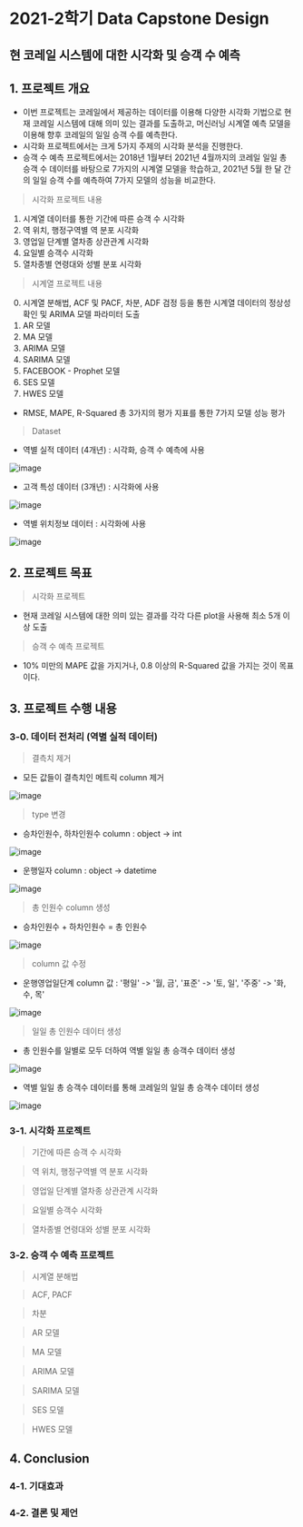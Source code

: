 # 2021-2학기 Data Capstone Design

## 현 코레일 시스템에 대한 시각화 및 승객 수 예측


## 1. 프로젝트 개요

- 이번 프로젝트는 코레일에서 제공하는 데이터를 이용해 다양한 시각화 기법으로 현재 코레일 시스템에 대해 의미 있는 결과를 도출하고, 머신러닝 시계열 예측 모델을 이용해 향후 코레일의 일일 승객 수를 예측한다.
- 시각화 프로젝트에서는 크게 5가지 주제의 시각화 분석을 진행한다.
- 승객 수 예측 프로젝트에서는 2018년 1월부터 2021년 4월까지의 코레일 일일 총 승객 수 데이터를 바탕으로 7가지의 시계열 모델을 학습하고, 2021년 5월 한 달 간의 일일 승객 수를 예측하여 7가지 모델의 성능을 비교한다.

> 시각화 프로젝트 내용
1) 시계열 데이터를 통한 기간에 따른 승객 수 시각화
2) 역 위치, 행정구역별 역 분포 시각화
3) 영업일 단계별 열차종 상관관계 시각화
4) 요일별 승객수 시각화
5) 열차종별 연령대와 성별 분포 시각화

> 시계열 프로젝트 내용
0) 시계열 분해법, ACF 및 PACF, 차분, ADF 검정 등을 통한 시계열 데이터의 정상성 확인 및 ARIMA 모델 파라미터 도출
1) AR 모델
2) MA 모델
3) ARIMA 모델
4) SARIMA 모델
5) FACEBOOK - Prophet 모델
6) SES 모델
7) HWES 모델
- RMSE, MAPE, R-Squared 총 3가지의 평가 지표를 통한 7가지 모델 성능 평가
 
> Dataset
- 역별 실적 데이터 (4개년) : 시각화, 승객 수 예측에 사용

![image](https://user-images.githubusercontent.com/63490319/147558421-9f8fa8f9-264c-46f9-b9e5-c51b098132a7.png)

- 고객 특성 데이터 (3개년) : 시각화에 사용

![image](https://user-images.githubusercontent.com/63490319/147558527-10966eed-24b9-4743-9a5b-4266f1250069.png)

- 역별 위치정보 데이터 : 시각화에 사용

![image](https://user-images.githubusercontent.com/63490319/147558732-1b00eea2-0df0-4242-b72c-8ce49f646adc.png)


## 2. 프로젝트 목표
> 시각화 프로젝트
- 현재 코레일 시스템에 대한 의미 있는 결과를 각각 다른 plot을 사용해 최소 5개 이상 도출
> 승객 수 예측 프로젝트
- 10% 미만의 MAPE 값을 가지거나, 0.8 이상의 R-Squared 값을 가지는 것이 목표이다.


## 3. 프로젝트 수행 내용

### 3-0. 데이터 전처리 (역별 실적 데이터)

> 결측치 제거
- 모든 값들이 결측치인 메트릭 column 제거


![image](https://user-images.githubusercontent.com/63490319/147572961-afd19619-4995-47c5-8f01-63afb80411bd.png)

> type 변경
- 승차인원수, 하차인원수 column : object -> int

![image](https://user-images.githubusercontent.com/63490319/147573721-a0b5e58d-8b1b-45c1-a1a0-d86ad74e013b.png)

- 운행일자 column : object -> datetime

![image](https://user-images.githubusercontent.com/63490319/147573751-0862f3eb-42b8-4ec6-926f-3fc20e81370f.png)

> 총 인원수 column 생성
- 승차인원수 + 하차인원수 = 총 인원수

![image](https://user-images.githubusercontent.com/63490319/147573783-e4fbdf0a-185c-4907-b94e-da2c3de40aa9.png)

> column 값 수정
- 운행영업일단계 column 값 : '평일' -> '월, 금', '표준' -> '토, 일', '주중' -> '화, 수, 목'

![image](https://user-images.githubusercontent.com/63490319/147573832-9242881e-3ad6-4c71-9ede-517e8629c325.png)

> 일일 총 인원수 데이터 생성
- 총 인원수를 일별로 모두 더하여 역별 일일 총 승객수 데이터 생성

![image](https://user-images.githubusercontent.com/63490319/147574564-6bcf454c-71ff-445e-aec7-186e9c9517b5.png)

- 역별 일일 총 승객수 데이터를 통해 코레일의 일일 총 승객수 데이터 생성

![image](https://user-images.githubusercontent.com/63490319/147574630-87833ab1-a455-448f-9c34-af57f2b0fcc5.png)


### 3-1. 시각화 프로젝트
> 기간에 따른 승객 수 시각화

> 역 위치, 행정구역별 역 분포 시각화

> 영업일 단계별 열차종 상관관계 시각화

> 요일별 승객수 시각화

> 열차종별 연령대와 성별 분포 시각화

### 3-2. 승객 수 예측 프로젝트
> 시계열 분해법

> ACF, PACF

> 차분

> AR 모델

> MA 모델

> ARIMA 모델
 
> SARIMA 모델
 
> SES 모델
 
> HWES 모델

## 4. Conclusion
### 4-1. 기대효과
### 4-2. 결론 및 제언
